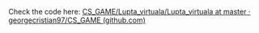 Check the code here:
[CS_GAME/Lupta_virtuala/Lupta_virtuala at master · georgecristian97/CS_GAME (github.com)](https://github.com/georgecristian97/CS_GAME/tree/master/Lupta_virtuala/Lupta_virtuala)



